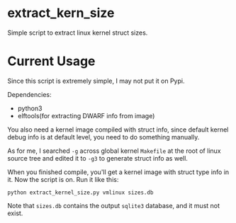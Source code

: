 # extract_kern_size
Simple script to extract linux kernel struct sizes.

# Current Usage
Since this script is extremely simple, I may not put it on Pypi.

Dependencies:
* python3
* elftools(for extracting DWARF info from image)

You also need a kernel image compiled with struct info, since default kernel debug info is at 
default level, you need to do something manually.

As for me, I searched `-g` across global kernel `Makefile` at the root of linux source tree
and edited it to `-g3` to generate struct info as well.

When you finished compile, you'll get a kernel image with struct type info in it. Now the script
is on.
Run it like this:
```
python extract_kernel_size.py vmlinux sizes.db
```
Note that `sizes.db` contains the output `sqlite3` database, and it must not exist.
